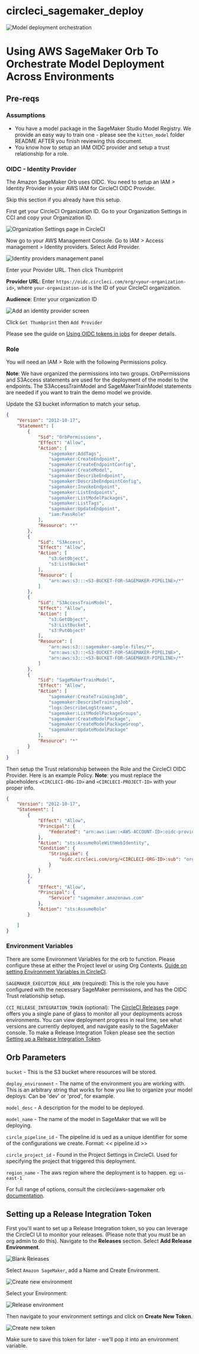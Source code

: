 # circleci_sagemaker_deploy

![Model deployment orchestration](https://images.ctfassets.net/il1yandlcjgk/1N07sOANE6m827sHSqpXcW/7cc60308637740b701ddf9885248721e/Final_-_Banner.png)

# Using AWS SageMaker Orb To Orchestrate Model Deployment Across Environments

## Pre-reqs

### Assumptions

* You have a model package in the SageMaker Studio Model Registry. We provide an easy way to train one - please see the `kitten_model` folder README AFTER you finish reviewing this document.
* You know how to setup an IAM OIDC provider and setup a trust relationship for a role.

### OIDC - Identity Provider

The Amazon SageMaker Orb uses OIDC. You need to setup an IAM > Identity Provider in your AWS IAM for CircleCI OIDC Provider.

Skip this section if you already have this setup.

First get your CircleCI Organization ID. Go to your Organization Settings in CCI and copy your Organization ID.

![Organization Settings page in CircleCI](https://images.ctfassets.net/il1yandlcjgk/1VVWYWy9vyFRStkwnXOo4m/b17e167fa649c9151fc494cc9be3223e/OIDC-CCI-GET-ORG-ID.png)

Now go to your AWS Management Console. Go to IAM > Access management > Identity providers. Select Add Provider.

![Identity providers management panel](https://images.ctfassets.net/il1yandlcjgk/3vtHDfDCVb0J1mdNsIIh6y/d4e2f44f39ebff2cd0d0077428bec276/OIDC-IDENTITY-PROVIDERS.png)

Enter your Provider URL. Then click Thumbprint

**Provider URL**: Enter `https://oidc.circleci.com/org/<your-organization-id>`, where `your-organization-id` is the ID of your CircleCI organization.

**Audience**: Enter your organization ID

![Add an identity provider screen](https://images.ctfassets.net/il1yandlcjgk/670HDmxgHiLf9US5PVA4bU/28a5088493d1e400688ead79606215d4/OIDC-ADD-IDENTITY-PROVIDER.png)

Click `Get Thumbprint` then `Add Provider`


Please see the guide on [Using OIDC tokens in jobs](https://circleci.com/docs/openid-connect-tokens/#aws) for deeper details.

### Role

You will need an IAM > Role with the following Permissions policy.

**Note**: We have organized the permissions into two groups. OrbPermissions and S3Access statements are used for the deployment of the model to the endpoints. The S3AccessTrainModel and SageMakerTrainModel statements are needed if you want to train the demo model we provide.

Update the S3 bucket information to match your setup.

```json
{
    "Version": "2012-10-17",
    "Statement": [
        {
            "Sid": "OrbPermissions",
            "Effect": "Allow",
            "Action": [
                "sagemaker:AddTags",
                "sagemaker:CreateEndpoint",
                "sagemaker:CreateEndpointConfig",
                "sagemaker:CreateModel",
                "sagemaker:DescribeEndpoint",
                "sagemaker:DescribeEndpointConfig",
                "sagemaker:InvokeEndpoint",
                "sagemaker:ListEndpoints",
                "sagemaker:ListModelPackages",
                "sagemaker:ListTags",
                "sagemaker:UpdateEndpoint",
                "iam:PassRole"
            ],
            "Resource": "*"
        },
        {
            "Sid": "S3Access",
            "Effect": "Allow",
            "Action": [
                "s3:GetObject",
                "s3:ListBucket"
            ],
            "Resource": [
                "arn:aws:s3:::<S3-BUCKET-FOR-SAGEMAKER-PIPELINE>/*"
            ]
        },
        {
            "Sid": "S3AccessTrainModel",
            "Effect": "Allow",
            "Action": [
                "s3:GetObject",
                "s3:ListBucket",
                "s3:PutObject"
            ],
            "Resource": [
                "arn:aws:s3:::sagemaker-sample-files/*",
                "arn:aws:s3:::<S3-BUCKET-FOR-SAGEMAKER-PIPELINE>",
                "arn:aws:s3:::<S3-BUCKET-FOR-SAGEMAKER-PIPELINE>/*"
            ]
        },
        {
            "Sid": "SageMakerTrainModel",
            "Effect": "Allow",
            "Action": [
                "sagemaker:CreateTrainingJob",
                "sagemaker:DescribeTrainingJob",
                "logs:DescribeLogStreams",
                "sagemaker:ListModelPackageGroups",
                "sagemaker:CreateModelPackage",
                "sagemaker:CreateModelPackageGroup",
                "sagemaker:UpdateModelPackage"
            ],
            "Resource": "*"
        }
    ]
}
```

Then setup the Trust relationship between the Role and the CircleCI OIDC Provider. Here is an example Policy. **Note**: you must replace the placeholders `<CIRCLECI-ORG-ID>` and `<CIRCLECI-PROJECT-ID>` with your proper info.

```json
{
	"Version": "2012-10-17",
	"Statement": [
        {
            "Effect": "Allow",
            "Principal": {
                "Federated": "arn:aws:iam::<AWS-ACCOUNT-ID>:oidc-provider/oidc.circleci.com/org/<CIRCLECI-ORG-ID>"
            },
            "Action": "sts:AssumeRoleWithWebIdentity",
            "Condition": {
                "StringLike": {
                    "oidc.circleci.com/org/<CIRCLECI-ORG-ID>:sub": "org/<CIRCLECI-ORG-ID>/project/<CIRCLECI-PROJECT-ID>/user/*"
                }
            }
        },
        {
			"Effect": "Allow",
			"Principal": {
				"Service": "sagemaker.amazonaws.com"
			},
			"Action": "sts:AssumeRole"
		}

    ]
}
```

### Environment Variables

There are some Environment Variables for the orb to function. Please configure these at either the Project level or using Org Contexts. [Guide on setting Environment Variables in CircleCI](https://circleci.com/docs/set-environment-variable/).

`SAGEMAKER_EXECUTION_ROLE_ARN` (required): This is the role you have configured with the necessary SageMaker permissions, and has the OIDC Trust relationship setup.

`CCI_RELEASE_INTEGRATION_TOKEN` (optional): The [CircleCI Releases](https://app.circleci.com/releases) page offers you a single pane of glass to monitor all your deployments across environments. You can view deployment progress in real time, see what versions are currently deployed, and navigate easily to the SageMaker console. To make a Release Integration Token please see the section [Setting up a Release Integration Token](#setting-up-a-release-integration-token).

## Orb Parameters

`bucket` - This is the S3 bucket where resources will be stored.

`deploy_environment` - The name of the environment you are working with. This is an arbitrary string that works for how you like to organize your model deploys. Can be 'dev' or 'prod', for example.

`model_desc` - A description for the model to be deployed.

`model_name` - The name of the model in SageMaker that we will be deploying.

`circle_pipeline_id` - The pipeline.id is ued as a unique identifier for some of the configurations we create. Format: << pipeline.id >>

`circle_project_id` - Found in the Project Settings in CircleCI. Used for specifying the project that triggered this deployment.

`region_name` - The aws region where the deployment is to happen. eg: `us-east-1`

For full range of options, consult the circleci/aws-sagemaker orb [documentation](https://circleci.com/developer/orbs/orb/circleci/aws-sagemaker#jobs).

## Setting up a Release Integration Token

First you'll want to set up a Release Integration token, so you can leverage the CircleCI UI to monitor your releases. (Please note that you must be an org admin to do this). Navigate to the **Releases** section. Select **Add Release Environment**.

![Blank Releases](https://images.ctfassets.net/il1yandlcjgk/4zP2grQuNff9Zgoj35VnPN/dc6254fe184bf817ca53b4d60433e74e/blank-releases.png)

Select `Amazon SageMaker`, add a Name and Create Environment.

![Create new environment](https://images.ctfassets.net/il1yandlcjgk/36jJ5EjIMpEJjq2EaRZlJd/2df4856a7c810f4f9ac8e4e0a0068462/modal-create-new-environment.png)

Select your Environment:

![Release environment](https://images.ctfassets.net/il1yandlcjgk/1DwzNcayuWUfRLTnbq9u2L/2fe393977cc4f0bff8a23c5fddce14dd/release-env.png)

Then navigate to your environment settings and click on **Create New Token**.

![Create new token](https://ctf-cci-com.imgix.net/2Q6A6GndGljIExE7HG35uD/4b28bb37ab71cefec5fb183d29ed7dc1/release-create-key.png)

Make sure to save this token for later - we'll pop it into an environment variable.


